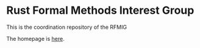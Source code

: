 # Rust Formal Methods Interest Group

This is the coordination repository of the RFMIG

The homepage is [here](https://rust-formal-methods.github.io).
